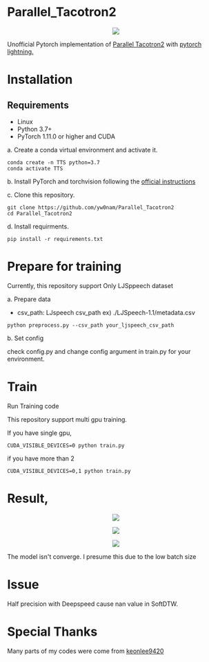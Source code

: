 # Parallel_Tacotron2

<p align="center">
<img src="fig/parallel_tacotron2_figure1.PNG"> 
</p>

Unofficial Pytorch implementation of [Parallel Tacotron2](https://arxiv.org/abs/2103.14574) with [pytorch lightning.](https://www.pytorchlightning.ai/)

# Installation
## Requirements

- Linux
- Python 3.7+
- PyTorch 1.11.0 or higher and CUDA

a. Create a conda virtual environment and activate it.

```shell
conda create -n TTS python=3.7
conda activate TTS
```

b. Install PyTorch and torchvision following the [official instructions](https://pytorch.org/)

c. Clone this repository.

```shell
git clone https://github.com/yw0nam/Parallel_Tacotron2
cd Parallel_Tacotron2
```

d. Install requirments.

```shell
pip install -r requirements.txt
```

# Prepare for training

Currently, this repository support Only LJSppeech dataset 

a. Prepare data 

- csv_path: LJspeech csv_path  ex) ./LJSpeech-1.1/metadata.csv 

```shell
python preprocess.py --csv_path your_ljspeech_csv_path
```

b. Set config

check config.py and change config argument in train.py for your environment.

# Train 

Run Training code

This repository support multi gpu training.

If you have single gpu,

```shell
CUDA_VISIBLE_DEVICES=0 python train.py
```

if you have more than 2

```shell
CUDA_VISIBLE_DEVICES=0,1 python train.py
```

# Result,

<p align="center">
<img src="fig/decoder_encoder.PNG"> 
</p>
<p align="center">
<img src="fig/duration_kl_loss.PNG"> 
</p>
<p align="center">
<img src="fig/total_mel_loss.PNG"> 
</p>

The model isn't converge.
I presume this due to the low batch size

# Issue

Half precision with Deepspeed cause nan value in SoftDTW.


# Special Thanks

Many parts of my codes were come from [keonlee9420](https://github.com/keonlee9420)
